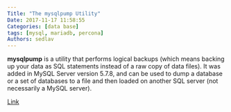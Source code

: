 ```yaml
---
Title: "The mysqlpump Utility"
Date: 2017-11-17 11:58:55
Categories: [data base]
tags: [mysql, mariadb, percona]
Authors: sedlav
---
```


**mysqlpump** is a utility that performs logical backups (which means backing up your data as SQL statements instead of a raw copy of data files). It was added in MySQL Server version 5.7.8, and can be used to dump a database or a set of databases to a file and then loaded on another SQL server (not necessarily a MySQL server).

[Link](https://www.percona.com/blog/2017/04/17/the-mysqlpump-utility/)
